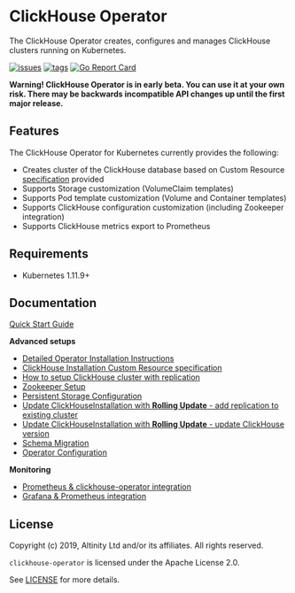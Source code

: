 # ClickHouse Operator

The ClickHouse Operator creates, configures and manages ClickHouse clusters running on Kubernetes.

[![issues](https://img.shields.io/github/issues/altinity/clickhouse-operator.svg)](https://github.com/altinity/clickhouse-operator/issues)
[![tags](https://img.shields.io/github/tag/altinity/clickhouse-operator.svg)](https://github.com/altinity/clickhouse-operator/tags)
[![Go Report Card](https://goreportcard.com/badge/github.com/altinity/clickhouse-operator)](https://goreportcard.com/report/github.com/altinity/clickhouse-operator)

**Warning! 
ClickHouse Operator is in early beta. You can use it at your own risk. There may be backwards incompatible API changes up until the first major release.**

## Features

The ClickHouse Operator for Kubernetes currently provides the following:

- Creates cluster of the ClickHouse database based on Custom Resource [specification][crd_spec] provided
- Supports Storage customization (VolumeClaim templates)
- Supports Pod template customization (Volume and Container templates)
- Supports ClickHouse configuration customization (including Zookeeper integration)
- Supports ClickHouse metrics export to Prometheus

## Requirements

 * Kubernetes 1.11.9+
 
## Documentation

[Quick Start Guide][quick_start]

**Advanced setups**
 * [Detailed Operator Installation Instructions][detailed]
 * [ClickHouse Installation Custom Resource specification][crd_explained]
 * [How to setup ClickHouse cluster with replication][replication_setup]
 * [Zookeeper Setup][zookeeper_setup]
 * [Persistent Storage Configuration][storage]
 * [Update ClickHouseInstallation with **Rolling Update** - add replication to existing cluster][update_cluster_add_replication]
 * [Update ClickHouseInstallation with **Rolling Update** - update ClickHouse version][update_clickhouse_version]
 * [Schema Migration][schema_migration]
 * [Operator Configuration][operator_configuration]

**Monitoring**
 * [Prometheus & clickhouse-operator integration][prometheus_setup]
 * [Grafana & Prometheus integration][grafana_setup]

## License

Copyright (c) 2019, Altinity Ltd and/or its affiliates. All rights reserved.

`clickhouse-operator` is licensed under the Apache License 2.0.

See [LICENSE](./LICENSE) for more details.
 
[crd_spec]: ./docs/examples/clickhouseinstallation-object.yaml
[intro]: ./docs/introduction.md
[quick_start]: ./docs/quick-start.md
[detailed]: ./docs/operator_installation_details.md
[replication_setup]: ./docs/replication_setup.md
[crd_explained]: ./docs/custom_resource_explained.md
[zookeeper_setup]: ./docs/zookeeper_setup.md
[prometheus_setup]: ./docs/prometheus_setup.md
[grafana_setup]: ./docs/grafana_setup.md
[storage]: ./docs/storage.md
[update_cluster_add_replication]: ./docs/chi_update_add_replication.md
[update_clickhouse_version]: ./docs/chi_update_clickhouse_version.md
[schema_migration]: ./docs/schema_migration.md
[operator_configuration]: ./docs/operator_configuration.md
